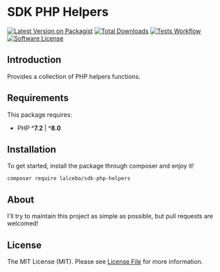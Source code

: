 # SDK PHP Helpers

[![Latest Version on Packagist][ico-version]][link-packagist]
[![Total Downloads][ico-downloads]][link-downloads]
[![Tests Workflow][ico-tests]][link-tests]
[![Software License][ico-license]][link-license]

## Introduction

Provides a collection of PHP helpers functions.

## Requirements

This package requires:

- PHP **^7.2** | **^8.0**

## Installation

To get started, install the package through composer and enjoy it!

```shell
composer require lalcebo/sdk-php-helpers
```

## About

I'll try to maintain this project as simple as possible, but pull requests are welcomed!

## License

The MIT License (MIT). Please see [License File][link-license] for more information.

[ico-version]: https://img.shields.io/packagist/v/lalcebo/sdk-php-helpers.svg?style=for-the-badge&logo=Packagist
[ico-license]: https://img.shields.io/badge/license-MIT-brightgreen.svg?style=for-the-badge&color=blue
[ico-downloads]: https://img.shields.io/packagist/dt/lalcebo/sdk-php-helpers.svg?style=for-the-badge
[ico-tests]: https://img.shields.io/github/actions/workflow/status/lalcebo/sdk-php-helpers/ci.yml?style=for-the-badge&label=tests&logo=github

[link-packagist]: https://packagist.org/packages/lalcebo/sdk-php-helpers
[link-license]: LICENSE
[link-downloads]: https://packagist.org/packages/lalcebo/sdk-php-helpers
[link-tests]: https://github.com/lalcebo/sdk-php-helpers/actions/workflows/ci.yml?query=branch%3Amaster
